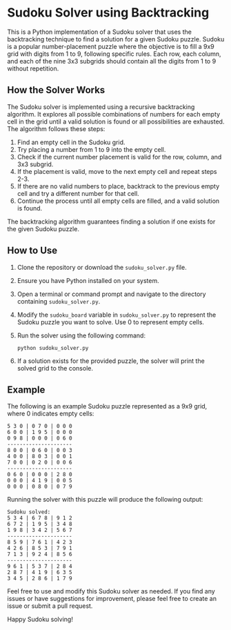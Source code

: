 
# Sudoku Solver using Backtracking

This is a Python implementation of a Sudoku solver that uses the backtracking technique to find a solution for a given Sudoku puzzle. Sudoku is a popular number-placement puzzle where the objective is to fill a 9x9 grid with digits from 1 to 9, following specific rules. Each row, each column, and each of the nine 3x3 subgrids should contain all the digits from 1 to 9 without repetition.

## How the Solver Works

The Sudoku solver is implemented using a recursive backtracking algorithm. It explores all possible combinations of numbers for each empty cell in the grid until a valid solution is found or all possibilities are exhausted. The algorithm follows these steps:

1. Find an empty cell in the Sudoku grid.
2. Try placing a number from 1 to 9 into the empty cell.
3. Check if the current number placement is valid for the row, column, and 3x3 subgrid.
4. If the placement is valid, move to the next empty cell and repeat steps 2-3.
5. If there are no valid numbers to place, backtrack to the previous empty cell and try a different number for that cell.
6. Continue the process until all empty cells are filled, and a valid solution is found.

The backtracking algorithm guarantees finding a solution if one exists for the given Sudoku puzzle.

## How to Use

1. Clone the repository or download the `sudoku_solver.py` file.

2. Ensure you have Python installed on your system.

3. Open a terminal or command prompt and navigate to the directory containing `sudoku_solver.py`.

4. Modify the `sudoku_board` variable in `sudoku_solver.py` to represent the Sudoku puzzle you want to solve. Use 0 to represent empty cells.

5. Run the solver using the following command:

   ```
   python sudoku_solver.py
   ```

6. If a solution exists for the provided puzzle, the solver will print the solved grid to the console.

## Example

The following is an example Sudoku puzzle represented as a 9x9 grid, where 0 indicates empty cells:

```
5 3 0 | 0 7 0 | 0 0 0
6 0 0 | 1 9 5 | 0 0 0
0 9 8 | 0 0 0 | 0 6 0
---------------------
8 0 0 | 0 6 0 | 0 0 3
4 0 0 | 8 0 3 | 0 0 1
7 0 0 | 0 2 0 | 0 0 6
---------------------
0 6 0 | 0 0 0 | 2 8 0
0 0 0 | 4 1 9 | 0 0 5
0 0 0 | 0 8 0 | 0 7 9
```

Running the solver with this puzzle will produce the following output:

```
Sudoku solved:
5 3 4 | 6 7 8 | 9 1 2
6 7 2 | 1 9 5 | 3 4 8
1 9 8 | 3 4 2 | 5 6 7
---------------------
8 5 9 | 7 6 1 | 4 2 3
4 2 6 | 8 5 3 | 7 9 1
7 1 3 | 9 2 4 | 8 5 6
---------------------
9 6 1 | 5 3 7 | 2 8 4
2 8 7 | 4 1 9 | 6 3 5
3 4 5 | 2 8 6 | 1 7 9
```


Feel free to use and modify this Sudoku solver as needed. If you find any issues or have suggestions for improvement, please feel free to create an issue or submit a pull request.

Happy Sudoku solving!



